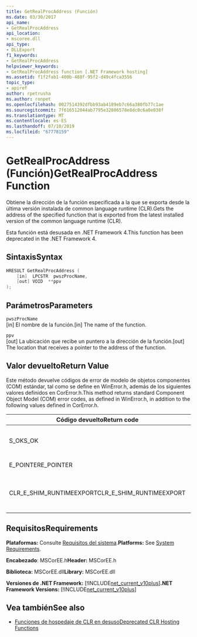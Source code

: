 ```yaml
---
title: GetRealProcAddress (Función)
ms.date: 03/30/2017
api_name:
- GetRealProcAddress
api_location:
- mscoree.dll
api_type:
- DLLExport
f1_keywords:
- GetRealProcAddress
helpviewer_keywords:
- GetRealProcAddress function [.NET Framework hosting]
ms.assetid: f1f2fab1-400b-488f-95f2-d49c4fca3556
topic_type:
- apiref
author: rpetrusha
ms.author: ronpet
ms.openlocfilehash: 0027514392dfbb93ab4189eb7c66a380fb77c1ae
ms.sourcegitcommit: 7f616512044ab7795e32806578e8dc0c6a0e038f
ms.translationtype: MT
ms.contentlocale: es-ES
ms.lasthandoff: 07/10/2019
ms.locfileid: "67778159"
---
```

# <a name="getrealprocaddress-function"></a><span data-ttu-id="d90c6-102">GetRealProcAddress (Función)</span><span class="sxs-lookup"><span data-stu-id="d90c6-102">GetRealProcAddress Function</span></span>
<span data-ttu-id="d90c6-103">Obtiene la dirección de la función especificada a la que se exporta desde la última versión instalada de common language runtime (CLR).</span><span class="sxs-lookup"><span data-stu-id="d90c6-103">Gets the address of the specified function that is exported from the latest installed version of the common language runtime (CLR).</span></span>  
  
 <span data-ttu-id="d90c6-104">Esta función está desusada en .NET Framework 4.</span><span class="sxs-lookup"><span data-stu-id="d90c6-104">This function has been deprecated in the .NET Framework 4.</span></span>  
  
## <a name="syntax"></a><span data-ttu-id="d90c6-105">Sintaxis</span><span class="sxs-lookup"><span data-stu-id="d90c6-105">Syntax</span></span>  
  
```cpp  
HRESULT GetRealProcAddress (  
    [in]  LPCSTR  pwszProcName,   
    [out] VOID  **ppv  
);  
```  
  
## <a name="parameters"></a><span data-ttu-id="d90c6-106">Parámetros</span><span class="sxs-lookup"><span data-stu-id="d90c6-106">Parameters</span></span>  
 `pwszProcName`  
 <span data-ttu-id="d90c6-107">[in] El nombre de la función.</span><span class="sxs-lookup"><span data-stu-id="d90c6-107">[in] The name of the function.</span></span>  
  
 `ppv`  
 <span data-ttu-id="d90c6-108">[out] La ubicación que recibe un puntero a la dirección de la función.</span><span class="sxs-lookup"><span data-stu-id="d90c6-108">[out] The location that receives a pointer to the address of the function.</span></span>  
  
## <a name="return-value"></a><span data-ttu-id="d90c6-109">Valor devuelto</span><span class="sxs-lookup"><span data-stu-id="d90c6-109">Return Value</span></span>  
 <span data-ttu-id="d90c6-110">Este método devuelve códigos de error de modelo de objetos componentes (COM) estándar, tal como se define en WinError.h, además de los siguientes valores definidos en CorError.h.</span><span class="sxs-lookup"><span data-stu-id="d90c6-110">This method returns standard Component Object Model (COM) error codes, as defined in WinError.h, in addition to the following values defined in CorError.h.</span></span>  
  
|<span data-ttu-id="d90c6-111">Código devuelto</span><span class="sxs-lookup"><span data-stu-id="d90c6-111">Return code</span></span>|<span data-ttu-id="d90c6-112">DESCRIPCIÓN</span><span class="sxs-lookup"><span data-stu-id="d90c6-112">Description</span></span>|  
|-----------------|-----------------|  
|<span data-ttu-id="d90c6-113">S_OK</span><span class="sxs-lookup"><span data-stu-id="d90c6-113">S_OK</span></span>|<span data-ttu-id="d90c6-114">El método se completó correctamente.</span><span class="sxs-lookup"><span data-stu-id="d90c6-114">The method completed successfully.</span></span>|  
|<span data-ttu-id="d90c6-115">E_POINTER</span><span class="sxs-lookup"><span data-stu-id="d90c6-115">E_POINTER</span></span>|<span data-ttu-id="d90c6-116">`ppv` no es válido.</span><span class="sxs-lookup"><span data-stu-id="d90c6-116">`ppv` is not valid.</span></span>|  
|<span data-ttu-id="d90c6-117">CLR_E_SHIM_RUNTIMEEXPORT</span><span class="sxs-lookup"><span data-stu-id="d90c6-117">CLR_E_SHIM_RUNTIMEEXPORT</span></span>|<span data-ttu-id="d90c6-118">La función no se exporta desde el tiempo de ejecución.</span><span class="sxs-lookup"><span data-stu-id="d90c6-118">The function is not exported from the runtime.</span></span>|  
  
## <a name="requirements"></a><span data-ttu-id="d90c6-119">Requisitos</span><span class="sxs-lookup"><span data-stu-id="d90c6-119">Requirements</span></span>  
 <span data-ttu-id="d90c6-120">**Plataformas:** Consulte [Requisitos del sistema](../../../../docs/framework/get-started/system-requirements.md).</span><span class="sxs-lookup"><span data-stu-id="d90c6-120">**Platforms:** See [System Requirements](../../../../docs/framework/get-started/system-requirements.md).</span></span>  
  
 <span data-ttu-id="d90c6-121">**Encabezado**: MSCorEE.h</span><span class="sxs-lookup"><span data-stu-id="d90c6-121">**Header:** MSCorEE.h</span></span>  
  
 <span data-ttu-id="d90c6-122">**Biblioteca:** MSCorEE.dll</span><span class="sxs-lookup"><span data-stu-id="d90c6-122">**Library:** MSCorEE.dll</span></span>  
  
 <span data-ttu-id="d90c6-123">**Versiones de .NET Framework:** [!INCLUDE[net_current_v10plus](../../../../includes/net-current-v10plus-md.md)]</span><span class="sxs-lookup"><span data-stu-id="d90c6-123">**.NET Framework Versions:** [!INCLUDE[net_current_v10plus](../../../../includes/net-current-v10plus-md.md)]</span></span>  
  
## <a name="see-also"></a><span data-ttu-id="d90c6-124">Vea también</span><span class="sxs-lookup"><span data-stu-id="d90c6-124">See also</span></span>

- [<span data-ttu-id="d90c6-125">Funciones de hospedaje de CLR en desuso</span><span class="sxs-lookup"><span data-stu-id="d90c6-125">Deprecated CLR Hosting Functions</span></span>](../../../../docs/framework/unmanaged-api/hosting/deprecated-clr-hosting-functions.md)
